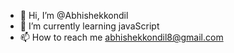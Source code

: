 - 👋 Hi, I’m @Abhishekkondil
- 🌱 I’m currently learning javaScript
- 📫 How to reach me abhishekkondil8@gmail.com

<!---
Abhishekkondil/Abhishekkondil is a ✨ special ✨ repository because its `README.md` (this file) appears on your GitHub profile.
You can click the Preview link to take a look at your changes.
--->
